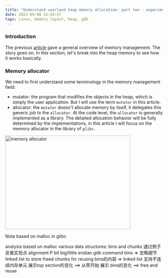 ```yaml
---
title: "Understand userland heap memory allocation: part two - experiment"
date: 2022-09-08 15:43:57
tags: Linux, memory layout, heap, gdb
---
```


### Introduction

The previous [article](https://organicprogrammer.com/2022/08/05/userland-memory-allocation-one/) gave a general overview of memory management. The story goes on. In this section, let's break into the heap memory to see how it works basically. 

### Memory allocator

We need to first understand some terminology in the memory management field: 

- mutator: the program that modifies the objects in the heap, which is simply the user application. But I will use the term `mutator` in this article. 
- allocator: the `mutator` doesn't allocate memory by itself, it delegates this generic job to the `allocator`. At the code level, the `allocator` is generally implemented as a library. The detailed allocation behavior will be fully determined by the implementations, in this article I will focus on the memory allocator in the library of `glibc`.  

<img src="/images/memo-allocator.png" title="memory allocator" width="400px" height="300px">


Note based on malloc in glibc


analysis based on malloc
    various data structures: bins and chunks
    通过例子反推实现点
        alignment
        P bit
        big/little endian
        gdb command
        bins => 忽略细节 linked list to store freed chunks for reusing
        bins的内容 => linked list 支持不连续内存单元
        展示top section的变化 ==> 从零开始
        展示 bins的变化 ==> free and reuse
